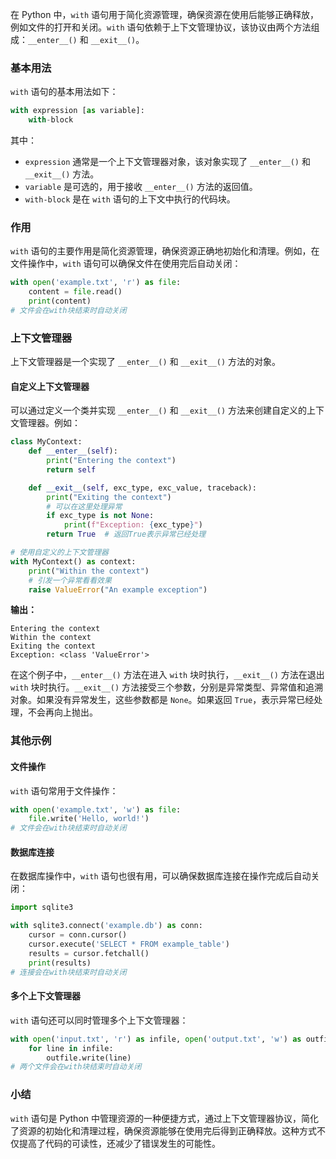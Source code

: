 在 Python 中，`with` 语句用于简化资源管理，确保资源在使用后能够正确释放，例如文件的打开和关闭。`with` 语句依赖于上下文管理协议，该协议由两个方法组成：`__enter__()` 和 `__exit__()`。

### 基本用法
`with` 语句的基本用法如下：

```python
with expression [as variable]:
    with-block
```

其中：
- `expression` 通常是一个上下文管理器对象，该对象实现了 `__enter__()` 和 `__exit__()` 方法。
- `variable` 是可选的，用于接收 `__enter__()` 方法的返回值。
- `with-block` 是在 `with` 语句的上下文中执行的代码块。

### 作用
`with` 语句的主要作用是简化资源管理，确保资源正确地初始化和清理。例如，在文件操作中，`with` 语句可以确保文件在使用完后自动关闭：

```python
with open('example.txt', 'r') as file:
    content = file.read()
    print(content)
# 文件会在with块结束时自动关闭
```

### 上下文管理器
上下文管理器是一个实现了 `__enter__()` 和 `__exit__()` 方法的对象。

#### 自定义上下文管理器
可以通过定义一个类并实现 `__enter__()` 和 `__exit__()` 方法来创建自定义的上下文管理器。例如：

```python
class MyContext:
    def __enter__(self):
        print("Entering the context")
        return self

    def __exit__(self, exc_type, exc_value, traceback):
        print("Exiting the context")
        # 可以在这里处理异常
        if exc_type is not None:
            print(f"Exception: {exc_type}")
        return True  # 返回True表示异常已经处理

# 使用自定义的上下文管理器
with MyContext() as context:
    print("Within the context")
    # 引发一个异常看看效果
    raise ValueError("An example exception")
```

**输出：**
```
Entering the context
Within the context
Exiting the context
Exception: <class 'ValueError'>
```

在这个例子中，`__enter__()` 方法在进入 `with` 块时执行，`__exit__()` 方法在退出 `with` 块时执行。`__exit__()` 方法接受三个参数，分别是异常类型、异常值和追溯对象。如果没有异常发生，这些参数都是 `None`。如果返回 `True`，表示异常已经处理，不会再向上抛出。

### 其他示例
#### 文件操作
`with` 语句常用于文件操作：

```python
with open('example.txt', 'w') as file:
    file.write('Hello, world!')
# 文件会在with块结束时自动关闭
```

#### 数据库连接
在数据库操作中，`with` 语句也很有用，可以确保数据库连接在操作完成后自动关闭：

```python
import sqlite3

with sqlite3.connect('example.db') as conn:
    cursor = conn.cursor()
    cursor.execute('SELECT * FROM example_table')
    results = cursor.fetchall()
    print(results)
# 连接会在with块结束时自动关闭
```

#### 多个上下文管理器
`with` 语句还可以同时管理多个上下文管理器：

```python
with open('input.txt', 'r') as infile, open('output.txt', 'w') as outfile:
    for line in infile:
        outfile.write(line)
# 两个文件会在with块结束时自动关闭
```

### 小结
`with` 语句是 Python 中管理资源的一种便捷方式，通过上下文管理器协议，简化了资源的初始化和清理过程，确保资源能够在使用完后得到正确释放。这种方式不仅提高了代码的可读性，还减少了错误发生的可能性。
